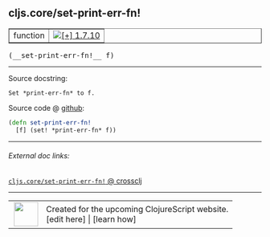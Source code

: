 ## cljs.core/set-print-err-fn!



 <table border="1">
<tr>
<td>function</td>
<td><a href="https://github.com/cljsinfo/cljs-api-docs/tree/1.7.10"><img valign="middle" alt="[+] 1.7.10" title="Added in 1.7.10" src="https://img.shields.io/badge/+-1.7.10-lightgrey.svg"></a> </td>
</tr>
</table>


 <samp>
(__set-print-err-fn!__ f)<br>
</samp>

---





Source docstring:

```
Set *print-err-fn* to f.
```


Source code @ [github](https://github.com/clojure/clojurescript/blob/r1.7.145/src/main/cljs/cljs/core.cljs#L63-L65):

```clj
(defn set-print-err-fn!
  [f] (set! *print-err-fn* f))
```

<!--
Repo - tag - source tree - lines:

 <pre>
clojurescript @ r1.7.145
└── src
    └── main
        └── cljs
            └── cljs
                └── <ins>[core.cljs:63-65](https://github.com/clojure/clojurescript/blob/r1.7.145/src/main/cljs/cljs/core.cljs#L63-L65)</ins>
</pre>

-->

---



###### External doc links:

[`cljs.core/set-print-err-fn!` @ crossclj](http://crossclj.info/fun/cljs.core.cljs/set-print-err-fn%21.html)<br>

---

 <table>
<tr><td>
<img valign="middle" align="right" width="48px" src="http://i.imgur.com/Hi20huC.png">
</td><td>
Created for the upcoming ClojureScript website.<br>
[edit here] | [learn how]
</td></tr></table>

[edit here]:https://github.com/cljsinfo/cljs-api-docs/blob/master/cljsdoc/cljs.core/set-print-err-fnBANG.cljsdoc
[learn how]:https://github.com/cljsinfo/cljs-api-docs/wiki/cljsdoc-files

<!--

This information was too distracting to show to readers, but I'll leave it
commented here since it is helpful to:

- pretty-print the data used to generate this document
- and show how to retrieve that data



The API data for this symbol:

```clj
{:ns "cljs.core",
 :name "set-print-err-fn!",
 :signature ["[f]"],
 :history [["+" "1.7.10"]],
 :type "function",
 :full-name-encode "cljs.core/set-print-err-fnBANG",
 :source {:code "(defn set-print-err-fn!\n  [f] (set! *print-err-fn* f))",
          :title "Source code",
          :repo "clojurescript",
          :tag "r1.7.145",
          :filename "src/main/cljs/cljs/core.cljs",
          :lines [63 65]},
 :full-name "cljs.core/set-print-err-fn!",
 :docstring "Set *print-err-fn* to f."}

```

Retrieve the API data for this symbol:

```clj
;; from Clojure REPL
(require '[clojure.edn :as edn])
(-> (slurp "https://raw.githubusercontent.com/cljsinfo/cljs-api-docs/catalog/cljs-api.edn")
    (edn/read-string)
    (get-in [:symbols "cljs.core/set-print-err-fn!"]))
```

-->

